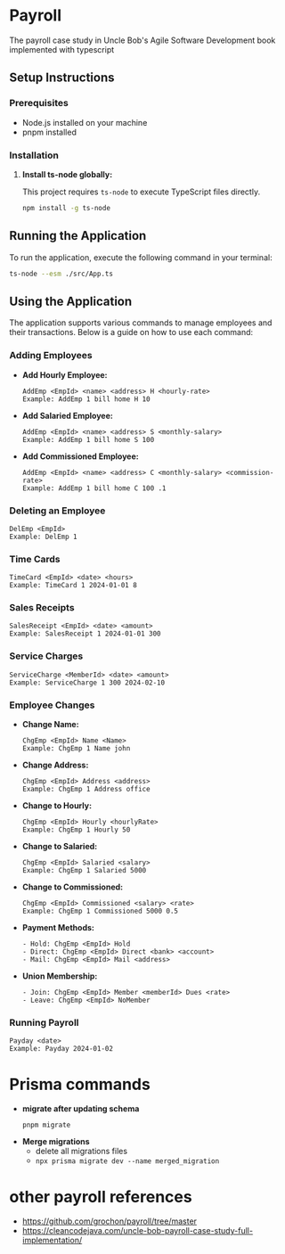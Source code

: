 # Payroll

The payroll case study in Uncle Bob's Agile Software Development book implemented with typescript

## Setup Instructions

### Prerequisites

- Node.js installed on your machine
- pnpm installed

### Installation

1. **Install ts-node globally:**

   This project requires `ts-node` to execute TypeScript files directly.

   ```bash
   npm install -g ts-node
   ```

## Running the Application

To run the application, execute the following command in your terminal:

```bash
ts-node --esm ./src/App.ts
```

## Using the Application

The application supports various commands to manage employees and their transactions. Below is a guide on how to use each command:

### Adding Employees

- **Add Hourly Employee:**
  ```
  AddEmp <EmpId> <name> <address> H <hourly-rate>
  Example: AddEmp 1 bill home H 10
  ```

- **Add Salaried Employee:**
  ```
  AddEmp <EmpId> <name> <address> S <monthly-salary>
  Example: AddEmp 1 bill home S 100
  ```

- **Add Commissioned Employee:**
  ```
  AddEmp <EmpId> <name> <address> C <monthly-salary> <commission-rate>
  Example: AddEmp 1 bill home C 100 .1
  ```

### Deleting an Employee

```
DelEmp <EmpId>
Example: DelEmp 1
```

### Time Cards

```
TimeCard <EmpId> <date> <hours>
Example: TimeCard 1 2024-01-01 8
```

### Sales Receipts

```
SalesReceipt <EmpId> <date> <amount>
Example: SalesReceipt 1 2024-01-01 300
```

### Service Charges

```
ServiceCharge <MemberId> <date> <amount> 
Example: ServiceCharge 1 300 2024-02-10
```

### Employee Changes

- **Change Name:**
  ```
  ChgEmp <EmpId> Name <Name>
  Example: ChgEmp 1 Name john
  ```

- **Change Address:**
  ```
  ChgEmp <EmpId> Address <address>
  Example: ChgEmp 1 Address office
  ```

- **Change to Hourly:**
  ```
  ChgEmp <EmpId> Hourly <hourlyRate>
  Example: ChgEmp 1 Hourly 50
  ```

- **Change to Salaried:**
  ```
  ChgEmp <EmpId> Salaried <salary>
  Example: ChgEmp 1 Salaried 5000
  ```

- **Change to Commissioned:**
  ```
  ChgEmp <EmpId> Commissioned <salary> <rate>
  Example: ChgEmp 1 Commissioned 5000 0.5
  ```

- **Payment Methods:**
  ```
  - Hold: ChgEmp <EmpId> Hold
  - Direct: ChgEmp <EmpId> Direct <bank> <account>
  - Mail: ChgEmp <EmpId> Mail <address>
  ```

- **Union Membership:**
  ```
  - Join: ChgEmp <EmpId> Member <memberId> Dues <rate>
  - Leave: ChgEmp <EmpId> NoMember
  ```

### Running Payroll

```
Payday <date>
Example: Payday 2024-01-02
```

# Prisma commands

- **migrate after updating schema**
  ```
  pnpm migrate
  ```
- **Merge migrations**
  - delete all migrations files
  - `npx prisma migrate dev --name merged_migration`

# other payroll references

- https://github.com/grochon/payroll/tree/master
- https://cleancodejava.com/uncle-bob-payroll-case-study-full-implementation/
